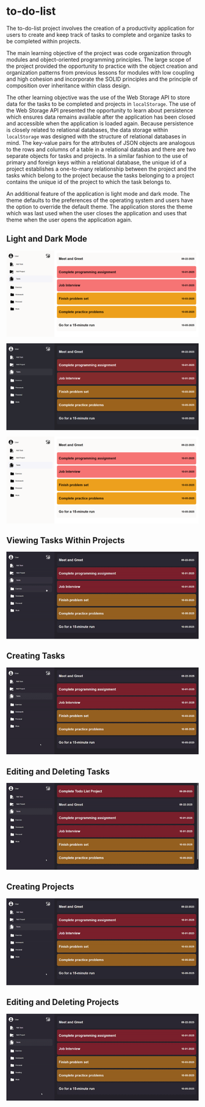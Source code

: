 # to-do-list

The to-do-list project involves the creation of a productivity application for users to create and keep track of tasks to complete and organize tasks to be completed within projects.

The main learning objective of the project was code organization through modules and object-oriented programming principles. The large scope of the project provided the opportunity to practice with the object creation and organization patterns from previous lessons for modules with low coupling and high cohesion and incorporate the SOLID principles and the principle of composition over inheritance within class design.

The other learning objective was the use of the Web Storage API to store data for the tasks to be completed and projects in ```localStorage```. The use of the Web Storage API presented the opportunity to learn about persistence which ensures data remains available after the application has been closed and accessible when the application is loaded again. Because persistence is closely related to relational databases, the data storage within ```localStorage``` was designed with the structure of relational databases in mind. The key-value pairs for the attributes of JSON objects are analogous to the rows and columns of a table in a relational databas and there are two separate objects for tasks and projects. In a similar fashion to the use of primary and foreign keys within a relational database, the unique id of a project establishes a one-to-many relationship between the project and the tasks which belong to the project because the tasks belonging to a project contains the unique id of the project to which the task belongs to.

An additional feature of the application is light mode and dark mode. The theme defaults to the preferences of the operating system and users have the option to override the default theme. The application stores the theme which was last used when the user closes the application and uses that theme when the user opens the application again.

## Light and Dark Mode

![Picture with light mode theme enabled.](./public/images/light-mode.png)

![Picture with dark mode theme enabled.](./public/images/dark-mode.png)

[![Video of switching between themes from light mode to dark mode.](./public/images/light-mode.png)](./public/videos/light-to-dark-mode.mp4)

## Viewing Tasks Within Projects

![Video demonstration of viewing tasks within projects](./public/videos/view-tasks-within-projects.gif)

## Creating Tasks

![Video demonstration of creating a new task.](./public/videos/create-task.gif)

## Editing and Deleting Tasks

![Video demonstration of editing and deleting a task](./public/videos/edit-delete-task.gif)

## Creating Projects

![Video demonstration of creating a new project.](./public/videos/create-project.gif)

## Editing and Deleting Projects
![Video demonstration of editing and deleting a project](./public/videos/delete-project.gif)
